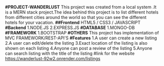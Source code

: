 **#PROJECT-WANDERLUST**
This project was created from a local system .It is a MERN stack project.The idea behind this project is to list different hotels from different cities around the world so that you can see the different hotels for your vacation.
**##Frontend**
HTML5 / CSS3 / JAVASCRIPT
**#Backend**
1.NODE.JS
2.EXPRESS.JS
**#DATABASE**
1.MONGO-DB
**#FRAMEWORK**
1.BOOTSTRAP
**#OTHERS**
This project has implementation of MVC FRAMEWORK/REST-API'S
**#Features**
1.A user can create a new listing
2.A user can edit/delete the listing
3.Exact location of the listing is also shown on each listing
4.Anyone can post a review of the listing
5.Anyone can search listing with the title of the listing
#link for the website
https://wanderlust-92w2.onrender.com/listings

